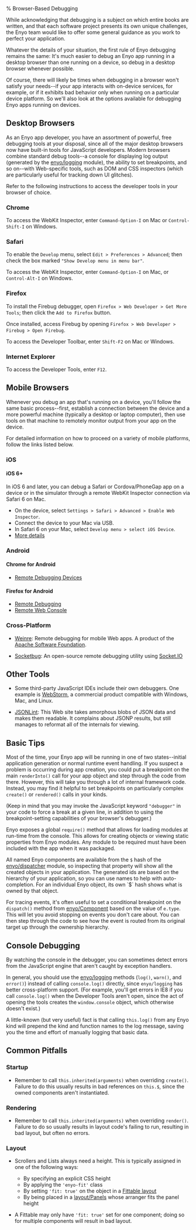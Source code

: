﻿% Browser-Based Debugging

While acknowledging that debugging is a subject on which entire books are
written, and that each software project presents its own unique challenges, the
Enyo team would like to offer some general guidance as you work to perfect your
application.

Whatever the details of your situation, the first rule of Enyo debugging remains
the same: It's much easier to debug an Enyo app running in a desktop browser
than one running on a device, so debug in a desktop browser whenever possible.

Of course, there will likely be times when debugging in a browser won't satisfy
your needs--if your app interacts with on-device services, for example, or if
it exhibits bad behavior only when running on a particular device platform.  So
we'll also look at the options available for debugging Enyo apps running on
devices.

## Desktop Browsers

As an Enyo app developer, you have an assortment of powerful, free debugging
tools at your disposal, since all of the major desktop browsers now have
built-in tools for JavaScript developers.  Modern browsers combine standard
debug tools--a console for displaying log output (generated by the
[enyo/logging]($api/#/module/enyo/logging) module), the ability to set
breakpoints, and so on--with Web-specific tools, such as DOM and CSS inspectors
(which are particularly useful for tracking down UI glitches).

Refer to the following instructions to access the developer tools in your
browser of choice.

### Chrome

To access the WebKit Inspector, enter `Command-Option-I` on Mac or
`Control-Shift-I` on Windows.

### Safari

To enable the `Develop` menu, select `Edit > Preferences > Advanced`; then check
the box marked `"Show Develop menu in menu bar"`.

To access the WebKit Inspector, enter `Command-Option-I` on Mac, or
`Control-Alt-I` on Windows.

### Firefox

To install the Firebug debugger, open `Firefox > Web Developer > Get More Tools`;
then click the `Add to Firefox` button.

Once installed, access Firebug by opening `Firefox > Web Developer > Firebug >
Open Firebug`.

To access the Developer Toolbar, enter `Shift-F2` on Mac or Windows.

### Internet Explorer

To access the Developer Tools, enter `F12`.

## Mobile Browsers

Whenever you debug an app that's running on a device, you'll follow the same
basic process--first, establish a connection between the device and a more
powerful machine (typically a desktop or laptop computer), then use tools on
that machine to remotely monitor output from your app on the device.

For detailed information on how to proceed on a variety of mobile platforms,
follow the links listed below.

### iOS

#### iOS 6+

In iOS 6 and later, you can debug a Safari or Cordova/PhoneGap app on a device
or in the simulator through a remote WebKit Inspector connection via Safari 6 on
Mac.

* On the device, select `Settings > Safari > Advanced > Enable Web Inspector`.
* Connect the device to your Mac via USB.
* In Safari 6 on your Mac, select `Develop menu > select iOS Device`.
* [More details](http://webdesign.tutsplus.com/tutorials/workflow-tutorials/quick-tip-using-web-inspector-to-debug-mobile-safari/)

### Android

#### Chrome for Android

* [Remote Debugging Devices](https://developers.google.com/web/tools/chrome-devtools/debug/remote-debugging/remote-debugging)

#### Firefox for Android

* [Remote Debugging](https://developer.mozilla.org/en-US/docs/Tools/Remote_Debugging)
* [Remote Web Console](http://starkravingfinkle.org/blog/2012/10/firefox-for-android-remote-web-console-is-here)

### Cross-Platform

* [Weinre](https://people.apache.org/~pmuellr/weinre-docs/latest/): Remote
    debugging for mobile Web apps.  A product of the [Apache Software
    Foundation](http://www.apache.org/).

* [Socketbug](http://socketbug.com): An open-source remote debugging utility
    using [Socket.IO](http://socket.io/)

## Other Tools

* Some third-party JavaScript IDEs include their own debuggers.  One example is
    [WebStorm](http://www.jetbrains.com/webstorm/), a commercial product
    compatible with Windows, Mac, and Linux.

* [JSONLint](http://www.jsonlint.com/): This Web site takes amorphous blobs of
    JSON data and makes them readable.  It complains about JSONP results, but
    still manages to reformat all of the internals for viewing.

## Basic Tips

Most of the time, your Enyo app will be running in one of two states--initial
application generation or normal runtime event handling.  If you suspect a
problem is occurring during app creation, you could put a breakpoint on the main
`renderInto()` call for your app object and step through the code from there.
However, this will take you through a lot of internal framework code.  Instead,
you may find it helpful to set breakpoints on particularly complex `create()` or
`rendered()` calls in your kinds.

(Keep in mind that you may invoke the JavaScript keyword `"debugger"` in your
code to force a break at a given line, in addition to using the
breakpoint-setting capabilities of your browser's debugger.)

Enyo exposes a global `require()` method that allows for loading modules at
run-time from the console. This allows for creating objects or viewing static
properties from Enyo modules. Any module to be required must have been included
with the app when it was packaged.

All named Enyo components are available from the `$` hash of the
[enyo/dispatcher]($api/#/kind/enyo/dispatcher/dispatcher) module, so inspecting
that property will show all the created objects in your application.  The
generated ids are based on the hierarchy of your application, so you can use
names to help with auto-completion.  For an individual Enyo object, its own `$`
hash shows what is owned by that object.

For tracing events, it's often useful to set a conditional breakpoint on the
`dispatch()` method from [enyo/Component]($api/#/kind/enyo/Component/Component)
based on the value of `e.type`.  This will let you avoid stopping on events you
don't care about.  You can then step through the code to see how the event is
routed from its original target up through the ownership hierarchy.

## Console Debugging

By watching the console in the debugger, you can sometimes detect errors from
the JavaScript engine that aren't caught by exception handlers.

In general, you should use the [enyo/logging]($api/#/module/enyo/logging)
methods (`log()`, `warn()`, and `error()`) instead of calling `console.log()`
directly, since `enyo/logging` has better cross-platform support.
(For example, you'll get errors in IE8 if you call `console.log()` when the
Developer Tools aren't open, since the act of opening the tools creates the
`window.console` object, which otherwise doesn't exist.)

A little-known (but very useful) fact is that calling `this.log()` from any Enyo
kind will prepend the kind and function names to the log message, saving you the
time and effort of manually logging that basic data.

## Common Pitfalls

### Startup

* Remember to call `this.inherited(arguments)` when overriding `create()`.
    Failure to do this usually results in bad references on `this.$`, since the
    owned components aren't instantiated.

### Rendering

*	Remember to call `this.inherited(arguments)` when overriding `render()`.
    Failure to do so usually results in layout code's failing to run, resulting
    in bad layout, but often no errors.

### Layout

*	Scrollers and Lists always need a height.  This is typically assigned in one
    of the following ways:

    * By specifying an explicit CSS height
    * By applying the `'enyo-fit'` class
    * By setting `'fit: true'` on the object in a
        [Fittable layout]($api/#/kind/layout/FittableLayout/FittableLayout)
    * By being placed in a [layout/Panels]($api/#/kind/layout/Panels/Panels)
        whose arranger fits the panel height

*	A Fittable may only have `'fit: true'` set for one component; doing so for
    multiple components will result in bad layout.
